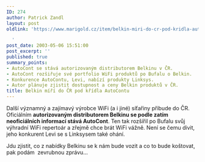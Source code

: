 ```yaml
---
ID: 274
author: Patrick Zandl
layout: post
oldlink: 'https://www.marigold.cz/item/belkin-miri-do-cr-pod-kridla-autocontu

  '
post_date: 2003-05-06 15:51:00
post_excerpt: ''
published: true
summary_points:
- AutoCont se stává autorizovaným distributorem Belkinu v ČR.
- AutoCont rozšiřuje své portfolio WiFi produktů po Bufalu o Belkin.
- Konkurence AutoContu, Levi, nabízí produkty Linksys.
- Autor plánuje zjistit dostupnost a ceny Belkin produktů v ČR.
title: Belkin míří do ČR pod křídla AutoContu
---
```


<p>
Další významný a zajímavý výrobce WiFi (a i jiné) síťařiny přibude do ČR. Oficiálním <STRONG>autorizovaným distributorem Belkinu se podle zatím neoficiálních informací stává AutoCont</STRONG>. Ten tak rozšířil po Bufalu svůj výhradní WiFi repertoár a zřejmě chce brát WiFi vážně. Není se čemu divit, jeho konkurent Levi se s Linksysem také ohání. </p>

<p>
Jdu zjistit, co z nabídky Belkinu se k nám bude vozit a co to bude koštovat, pak podám&#160; zevrubnou zprávu...</p>